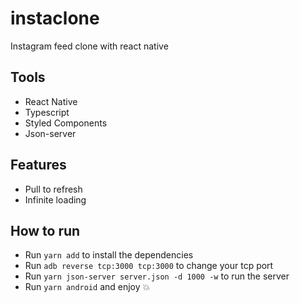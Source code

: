 # instaclone
Instagram feed clone with react native

## Tools
* React Native
* Typescript
* Styled Components
* Json-server

## Features
* Pull to refresh
* Infinite loading

## How to run 
* Run `yarn add` to install the dependencies
* Run `adb reverse tcp:3000 tcp:3000` to change your tcp port
* Run `yarn json-server server.json -d 1000 -w` to run the server
* Run `yarn android` and enjoy 💥 
